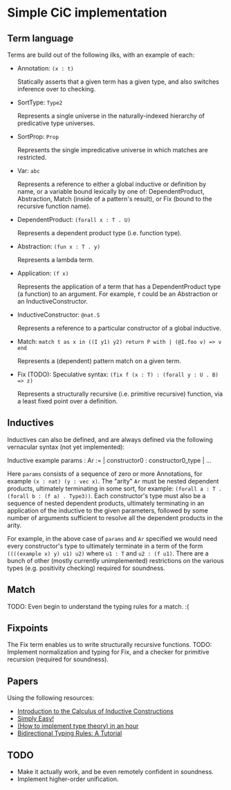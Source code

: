 # Simple CiC implementation

## Term language

Terms are build out of the following ilks, with an example of each:

* Annotation: `(x : t)`

  Statically asserts that a given term has a given type, and also switches inference over to checking.
* SortType: `Type2`

  Represents a single universe in the naturally-indexed hierarchy of predicative type universes.
* SortProp: `Prop`

  Represents the single impredicative universe in which matches are restricted.
* Var: `abc`

  Represents a reference to either a global inductive or definition by name, or a variable bound lexically by one of: DependentProduct, Abstraction, Match (inside of a pattern's result), or Fix (bound to the recursive function name).
* DependentProduct: `(forall x : T . U)`

  Represents a dependent product type (i.e. function type).
* Abstraction: `(fun x : T . y)`

  Represents a lambda term.
* Application: `(f x)`

  Represents the application of a term that has a DependentProduct type (a function) to an argument. For example, `f` could be an Abstraction or an InductiveConstructor.
* InductiveConstructor: `@nat.S`

  Represents a reference to a particular constructor of a global inductive.
* Match: `match t as x in ((I y1) y2) return P with | (@I.foo v) => v end`

  Represents a (dependent) pattern match on a given term.
* Fix (TODO): Speculative syntax: `(fix f (x : T) : (forall y : U . B) => z)`

  Represents a structurally recursive (i.e. primitive recursive) function, via a least fixed point over a definition.

## Inductives

Inductives can also be defined, and are always defined via the following vernacular syntax (not yet implemented):

   Inductive example params : Ar :=
     | constructor0 : constructor0_type
	 | ...

Here `params` consists of a sequence of zero or more Annotations, for example `(x : nat) (y : vec x)`.
The "arity" `Ar` must be nested dependent products, ultimately terminating in some sort, for example: `(forall a : T . (forall b : (f a) . Type3))`.
Each constructor's type must also be a sequence of nested dependent products, ultimately terminating in an application of the inductive to the given parameters, followed by some number of arguments sufficient to resolve all the dependent products in the arity.

For example, in the above case of `params` and `Ar` specified we would need every constructor's type to ultimately terminate in a term of the form `((((example x) y) u1) u2)` where `u1 : T` and `u2 : (f u1)`.
There are a bunch of other (mostly currently unimplemented) restrictions on the various types (e.g. positivity checking) required for soundness.

## Match

TODO: Even begin to understand the typing rules for a match. :(

## Fixpoints

The Fix term enables us to write structurally recursive functions.
TODO: Implement normalization and typing for Fix, and a checker for primitive recursion (required for soundness).

## Papers

Using the following resources:

* [Introduction to the Calculus of Inductive Constructions](https://hal.inria.fr/hal-01094195/document)
* [Simply Easy!](http://strictlypositive.org/Easy.pdf)
* [(How to implement type theory) in an hour](http://math.andrej.com/2018/08/25/how-to-implement-type-theory-in-an-hour/)
* [Bidirectional Typing Rules: A Tutorial](http://davidchristiansen.dk/tutorials/bidirectional.pdf)

## TODO

* Make it actually work, and be even remotely confident in soundness.
* Implement higher-order unification.


